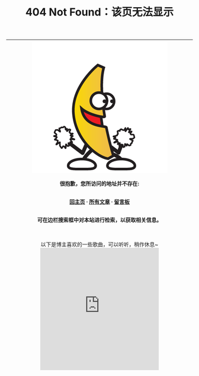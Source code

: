 ﻿---
title: 404 Not Found：该页无法显示
toc: false
comments: false
permalink: /404
---
<div class="article-info article-info-post">
<div class="clearfix"></div>
      </div>
<div class="article-entry" itemprop="articleBody">
<style>
    .article-meta { display: none; }
    #container .article .article-title { padding-right: 0; }
    .article-header {
        padding: 0;
        padding-top: 26px;
        border-left: none;
        text-align: center;
    }
    .article-header:hover { border-left: none; }
    .article-title { font-size: 1.6em }
    .article-entry hr { margin: 0;}
    .article-meta,
    #container .article-info-post.article-info { display: none;}
    #container .article .article-title { padding: 0; }
</style>
<style type="text/css">
	.article-header {
		padding: 0;
		padding-top: 26px;
		border-left: none;
		text-align: center;
	}
	.article-header:hover {
		border-left: none;
	}
	.article-title {
		font-size: 2.1em;
	}
	strong a {
		color: #747474;
	}
	.article-meta {
		display: none;
	}
	.share {
		display: none;
	}
	.ds-meta {
		display: none;
	}
	.player {
		margin-left: -10px;
	}
	.sign {
		text-align: right;
		font-style: italic;
	}
  	#page-visit {
		display: none;
	}
	.center {
		text-align: center;
		height: 2.5em;
		font-weight: bold;
	}
	.article-entry hr {
		margin: 0;
	}
	.pic {
		text-align: center;
		margin: 0;
	}
	.pic br {
  		display: none;
  	}
	#container .article-info-post.article-info {
  	display: none;
  	}
	#container .article .article-title {
	padding: 0;
	}
</style>

<hr>
<div class="pic"><br><img src="/resources/e8nZC.gif" title="BananaMan"><br></div>
<p class="center">很抱歉，您所访问的地址并不存在: </p>
<p class="center"><a href="/">回主页</a> · <a href="/archives">所有文章</a> · <a href="/about">留言板</a></p>
<p class="center">可在边栏搜索框中对本站进行检索，以获取相关信息。</p>

<div style="text-align: center"><br>以下是博主喜欢的一些歌曲，可以听听，稍作休息~<br><iframe frameborder="no" border="0" marginwidth="0" marginheight="0" width="320" height="330" src="http://music.163.com/outchain/player?type=0&amp;id=112513213&amp;auto=0&amp;height=430"></iframe><br></div>
